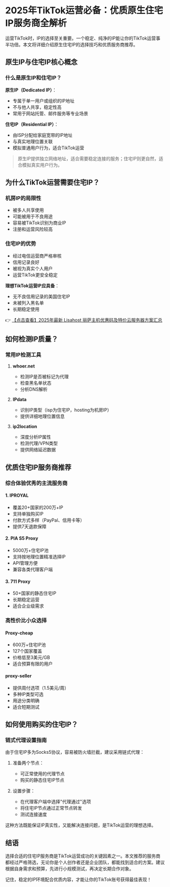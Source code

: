 # 2025年TikTok运营必备：优质原生住宅IP服务商全解析

运营TikTok时，IP的选择至关重要。一个稳定、纯净的IP能让你的TikTok运营事半功倍。本文将详细介绍原生住宅IP的选择技巧和优质服务商推荐。

## 原生IP与住宅IP核心概念

### 什么是原生IP和住宅IP？

**原生IP（Dedicated IP）**：
- 专属于单一用户或组织的IP地址
- 不与他人共享，稳定性高
- 常用于网站托管、邮件服务等专业场景

**住宅IP（Residential IP）**：
- 由ISP分配给家庭宽带的IP地址
- 与真实地理位置关联
- 模拟普通用户行为，适合TikTok运营

> 原生IP提供独立网络地址，适合需要稳定连接的服务；住宅IP则更自然，适合模拟真实用户行为。

## 为什么TikTok运营需要住宅IP？

### 机房IP的局限性
- 被多人共享使用
- 可能被用于不良用途
- 容易被TikTok识别为商业IP
- 注册和运营风险较高

### 住宅IP的优势
- 经过电信运营商严格审核
- 信用记录良好
- 被视为真实个人用户
- 运营TikTok更安全稳定

**理想TikTok运营IP应具备**：
- 无不良信用记录的美国住宅IP
- 未被列入黑名单
- 长期稳定使用

👉 [【点击查看】2025年最新 Lisahost 丽萨主机优惠码及特价云服务器方案汇总](https://bit.ly/lisazhuji)

## 如何检测IP质量？

### 常用IP检测工具

1. **whoer.net**
   - 检测IP是否被标记为代理
   - 检查黑名单状态
   - 分析DNS解析

2. **IPdata**
   - 识别IP类型（isp为住宅IP，hosting为机房IP）
   - 提供详细地理位置信息

3. **ip2location**
   - 深度分析IP属性
   - 检测代理/VPN类型
   - 提供网络延迟数据

## 优质住宅IP服务商推荐

### 综合体验优秀的主流服务商

#### 1. IPROYAL
- 覆盖20+国家的200万+IP
- 支持单独购买IP
- 付款方式多样（PayPal、信用卡等）
- 提供7天退款保障

#### 2. PIA S5 Proxy
- 5000万+住宅IP池
- 支持按地理位置精准选择IP
- API管理方便
- 兼容各类代理客户端

#### 3. 711 Proxy
- 50+国家的静态住宅IP
- 长期稳定运营
- 适合企业级需求

### 高性价比小众选择

#### Proxy-cheap
- 600万+住宅IP池
- 127个国家覆盖
- 价格低至3美元/GB
- 适合预算有限的用户

#### proxy-seller
- 提供周付选项（1.5美元/周）
- 多种IP类型可选
- 用途分类明确
- 适合短期测试

## 如何使用购买的住宅IP？

### 链式代理设置指南
由于住宅IP多为Socks5协议，容易被防火墙拦截，建议采用链式代理：

1. 准备两个节点：
   - 可正常使用的代理节点
   - 购买的静态住宅IP节点

2. 设置步骤：
   - 在代理客户端中选择"代理通过"选项
   - 将住宅IP节点通过正常节点转发
   - 测试连接速度

这种方法既能保证IP真实性，又能解决连接问题，是TikTok运营的理想选择。

## 结语

选择合适的住宅IP服务商是TikTok运营成功的关键因素之一。本文推荐的服务商都经过严格筛选，无论你是个人创作者还是企业团队，都能找到适合的方案。建议根据自身需求和预算，先进行小规模测试，再决定长期合作对象。

记住，稳定的IP环境配合优质内容，才能让你的TikTok账号获得最佳表现！